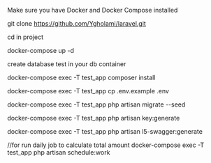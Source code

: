 Make sure you have Docker and Docker Compose installed

git clone https://github.com/Ygholami/laravel.git

cd in project

docker-compose up -d

create database test in your db container

docker-compose exec -T test_app composer install

docker-compose exec -T test_app cp .env.example .env

docker-compose exec -T test_app php artisan migrate --seed

docker-compose exec -T test_app php artisan key:generate

docker-compose exec -T test_app php artisan l5-swagger:generate


//for run daily job to calculate total amount
docker-compose exec -T test_app php artisan schedule:work


